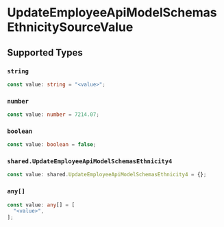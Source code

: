 # UpdateEmployeeApiModelSchemasEthnicitySourceValue


## Supported Types

### `string`

```typescript
const value: string = "<value>";
```

### `number`

```typescript
const value: number = 7214.07;
```

### `boolean`

```typescript
const value: boolean = false;
```

### `shared.UpdateEmployeeApiModelSchemasEthnicity4`

```typescript
const value: shared.UpdateEmployeeApiModelSchemasEthnicity4 = {};
```

### `any[]`

```typescript
const value: any[] = [
  "<value>",
];
```

